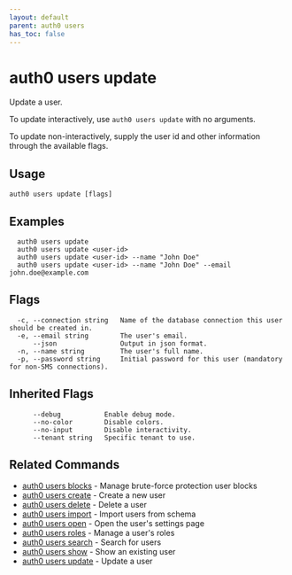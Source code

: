 ```yaml
---
layout: default
parent: auth0 users
has_toc: false
---
```

# auth0 users update

Update a user.

To update interactively, use `auth0 users update` with no arguments.

To update non-interactively, supply the user id and other information through the available flags.

## Usage
```
auth0 users update [flags]
```

## Examples

```
  auth0 users update 
  auth0 users update <user-id> 
  auth0 users update <user-id> --name "John Doe"
  auth0 users update <user-id> --name "John Doe" --email john.doe@example.com
```


## Flags

```
  -c, --connection string   Name of the database connection this user should be created in.
  -e, --email string        The user's email.
      --json                Output in json format.
  -n, --name string         The user's full name.
  -p, --password string     Initial password for this user (mandatory for non-SMS connections).
```


## Inherited Flags

```
      --debug           Enable debug mode.
      --no-color        Disable colors.
      --no-input        Disable interactivity.
      --tenant string   Specific tenant to use.
```


## Related Commands

- [auth0 users blocks](auth0_users_blocks.md) - Manage brute-force protection user blocks
- [auth0 users create](auth0_users_create.md) - Create a new user
- [auth0 users delete](auth0_users_delete.md) - Delete a user
- [auth0 users import](auth0_users_import.md) - Import users from schema
- [auth0 users open](auth0_users_open.md) - Open the user's settings page
- [auth0 users roles](auth0_users_roles.md) - Manage a user's roles
- [auth0 users search](auth0_users_search.md) - Search for users
- [auth0 users show](auth0_users_show.md) - Show an existing user
- [auth0 users update](auth0_users_update.md) - Update a user


